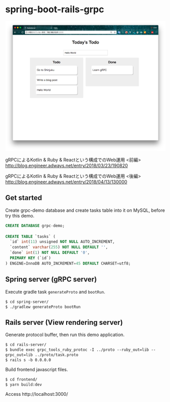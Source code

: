 # spring-boot-rails-grpc

<img src="https://github.com/Tnarita0000/spring-boot-rails-grpc/blob/master/screen.png?raw=true" width="600" />


gRPCによるKotlin & Ruby & Reactという構成でのWeb運用 <前編>  
http://blog.engineer.adways.net/entry/2018/03/23/190820

gRPCによるKotlin & Ruby & Reactという構成でのWeb運用 <後編>
http://blog.engineer.adways.net/entry/2018/04/13/130000

## Get started
Create grpc-demo database and create tasks table into it on MySQL, before try this demo.
```sql
CREATE DATABASE grpc-demo;

CREATE TABLE `tasks` (
  `id` int(11) unsigned NOT NULL AUTO_INCREMENT,
  `content` varchar(255) NOT NULL DEFAULT '',
  `done` int(1) NOT NULL DEFAULT '0',
  PRIMARY KEY (`id`)
) ENGINE=InnoDB AUTO_INCREMENT=45 DEFAULT CHARSET=utf8;
```

## Spring server (gRPC server)
Execute gradle task `generateProto` and `bootRun`.
```
$ cd spring-server/
$ ./gradlew generateProto bootRun
```

## Rails server (View rendering server)

Generate protocol buffer, then run this demo application.
```
$ cd rails-server/
$ bundle exec grpc_tools_ruby_protoc -I ../proto --ruby_out=lib --grpc_out=lib ../proto/task.proto
$ rails s -b 0.0.0.0
```

Build frontend javascript files.
```
$ cd frontend/
$ yarn build:dev
```

Access http://localhost:3000/
